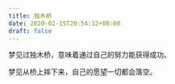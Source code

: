 ```yaml
---
title: 独木桥
date: 2020-02-15T20:54:12+08:00
draft: false
---
```


梦见过独木桥，意味着通过自己的努力能获得成功。<br>


梦见从桥上摔下来，自己的愿望一切都会落空。<br>
